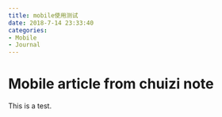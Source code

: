 ```yaml
---
title: mobile使用测试
date: 2018-7-14 23:33:40
categories:
- Mobile
- Journal
---
```


# Mobile article from chuizi note
This is a test.